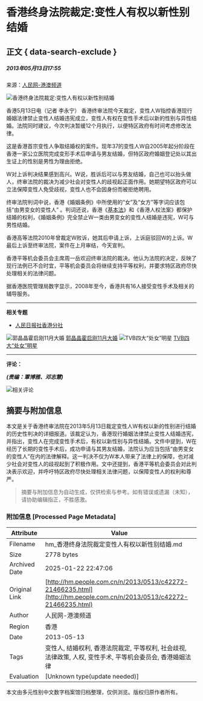 # 香港终身法院裁定:变性人有权以新性别结婚

## 正文 { data-search-exclude }


##### 2013年05月13日17:55    
来源：[人民网-港澳频道](http://hm.people.com.cn/)    

![香港终身法院裁定:变性人有权以新性别结婚](http://58.68.146.78/index/?cid=&catalogs=42272&keyword=&refer=)

香港5月13日电（记者 李永宁） 香港终审法院今天裁定，变性人W指控香港现行婚姻法律禁止变性人结婚违宪成立，变性人有权在变性手术后以新的性别与异性结婚。法院同时建议，今次判决暂缓12个月执行，以便特区政府有时间考虑修改法律。

这是香港首宗变性人争取结婚权的案件。现年37的变性人W自2005年起分阶段在香港一家公立医院完成变形手术后申请与男友结婚，但特区政府婚姻登记处以其出生证上的性别是男性为理由拒绝。

W对上诉判决结果感到高兴。W说，胜诉后可以与男友结婚，自己也可以抬头做人，终审法院的裁决为减少社会对变性人的歧视起正面作用。她期望特区政府可以立法保障变性人免受歧视，变性人也不会因身份而被拒绝聘用。

终审法院判词中说，香港《婚姻条例》中所使用的“女”及“女方”等字词应该包括“由男变女的变性人” 。判词还说，香港《[基本法](http://hm.people.com.cn/GB/42280/85539/index.html)》和《香港人权法案》都保护结婚的权利，《婚姻条例》完全禁止W一类由男变女的变性人结婚是违宪，W可与男性结婚。

香港高等法院2010年曾裁定W败诉，她其后申请上诉，上诉庭驳回W的上诉。W最后上诉至终审法院，案件在上月审结，今天宣判。

香港平等机会委员会主席周一岳欢迎终审法院的裁决。他认为法院的决定，反映了现行法例已不合时宜，平等机会委员会将继续支持平等权利，并要求特区政府尽快处理相关的法律问题。

据香港医院管理局数字显示，2008年至今，香港共有16人接受变性手术及相关的辅导服务。

--- 

**相关专题**

-   [人民日报社香港分社](http://www.people.com.cn/GB/other4583/5071/index.html)

![郭晶晶霍启刚11月大婚](http://NMediaFile/2012/1031/MAIN201210311600396919033981219.jpg) [郭晶晶霍启刚11月大婚](http://hm.people.com.cn/n/2012/1012/c42272-19242033-1.html)
![TVB四大“处女”明星](http://NMediaFile/2012/1031/MAIN201210311539120524357757317.jpg) [TVB四大“处女”明星](http://hm.people.com.cn/n/2012/1027/c42272-19408658.html)

---

**评论：**

___(责编：覃博雅、邓志慧)___

![相关评论](http://58.68.146.44:8000/c.gif?id=21466235)
<!-- tcd_original_link http://hm.people.com.cn/n/2013/0513/c42272-21466235.html -->


## 摘要与附加信息

<!-- tcd_abstract -->
本文是关于香港终审法院在2013年5月13日裁定变性人W有权以新的性别进行结婚的历史性判决的详细报道。该裁定认为，香港现行婚姻法律禁止变性人结婚违宪，并指出，变性人在完成变性手术后，有权以新性别与异性结婚。文件中提到，W在经历了长期的变性手术后，成功申请与其男友结婚，法院认为应当包括“由男变女的变性人”在内的法律解释。这一判决不仅为W本人带来了法律上的保障，也对减少社会对变性人的歧视起到了积极作用。文中还提到，香港平等机会委员会对此判决表示欢迎，并呼吁特区政府尽快处理相关法律问题，以保障变性人的权利和尊严。
<!-- tcd_abstract_end -->

> 摘要与附加信息为自动生成，仅供检索与参考。如有错误或遗漏（未知），请协助编辑指正，不胜感激。

### 附加信息 [Processed Page Metadata]

| Attribute       | Value                                  |
|-----------------|----------------------------------------|
| Filename        | hm_香港终身法院裁定变性人有权以新性别结婚.md                             |
| Size            | 2778 bytes                           |
| Archived Date   | 2025-01-22 22:47:06                             |
| Original Link   | [http://hm.people.com.cn/n/2013/0513/c42272-21466235.html](http://hm.people.com.cn/n/2013/0513/c42272-21466235.html)                       |
| Author          | 人民网-港澳频道                               |
| Region          | 香港                               |
| Date            | 2013-05-13                                 |
| Tags            | 变性人, 结婚权利, 香港法院裁定, 平等权利, 社会歧视, 法律政策, 人权, 变性手术, 平等机会委员会, 香港婚姻法律                                 |
| Evaluation            | [Unknown type(update needed)]                                 |
<!-- tcd_table_end -->

本文由多元性别中文数字档案馆归档整理，仅供浏览。版权归原作者所有。
